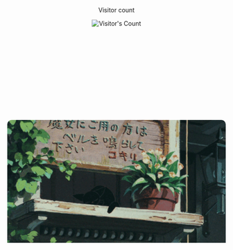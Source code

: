 <div align="center"> 
  <p>Visitor count</p>
  <img src="https://profile-counter.glitch.me/TahmeedHasan13/count.svg" alt="Visitor's Count" />
</div>

<div style="padding: 100px;">
  <p></p>
</div>



<div align="center" style="width: 100%; max-height: 300px; overflow: hidden; border-radius: 10px;">
  <img src="https://github.com/TahmeedHasan13/TahmeedHasan13/blob/main/banner.gif?raw=true" alt="Banner GIF" width="100%" />

  <h1 align="center">
    <img src="https://readme-typing-svg.herokuapp.com/?font=Sora&size=32&center=true&vCenter=true&width=500&height=70&color=07F60E&duration=4000&lines=hi+there!+✌️;+I'm+Tahmeed+Hasan!;" />
</h1>

### A data-driven problem solver and product manager passionate <br> about building impactful tech solutions

<p align="center">
  <a href="mailto:hello@tahmeedhasan.com" target="_blank">
    <img src="https://img.shields.io/badge/Gmail-D14836?style=for-the-badge&logo=gmail&logoColor=white" alt="Gmail"/>
  </a>
  <a href="https://www.linkedin.com/in/tahmeedhasan/" target="_blank">
    <img src="https://img.shields.io/badge/LinkedIn-0077B5?style=for-the-badge&logo=linkedin&logoColor=white" alt="LinkedIn"/>
  </a>
  <a href="https://tahmeedhasan.com" target="_blank">
    <img src="https://img.shields.io/badge/Portfolio-000000?style=for-the-badge&logo=github&logoColor=white" alt="Website"/>
  </a>
</p>


